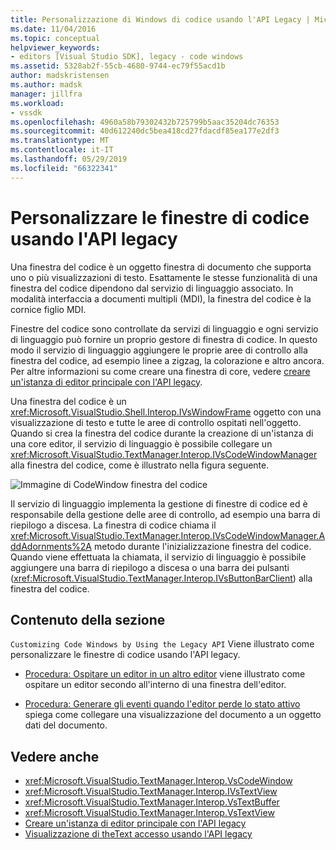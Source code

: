 ```yaml
---
title: Personalizzazione di Windows di codice usando l'API Legacy | Microsoft Docs
ms.date: 11/04/2016
ms.topic: conceptual
helpviewer_keywords:
- editors [Visual Studio SDK], legacy - code windows
ms.assetid: 5328ab2f-55cb-4680-9744-ec79f55acd1b
author: madskristensen
ms.author: madsk
manager: jillfra
ms.workload:
- vssdk
ms.openlocfilehash: 4960a58b79302432b725799b5aac35204dc76353
ms.sourcegitcommit: 40d612240dc5bea418cd27fdacdf85ea177e2df3
ms.translationtype: MT
ms.contentlocale: it-IT
ms.lasthandoff: 05/29/2019
ms.locfileid: "66322341"
---
```

# <a name="customize-code-windows-by-using-the-legacy-api"></a>Personalizzare le finestre di codice usando l'API legacy
Una finestra del codice è un oggetto finestra di documento che supporta uno o più visualizzazioni di testo. Esattamente le stesse funzionalità di una finestra del codice dipendono dal servizio di linguaggio associato. In modalità interfaccia a documenti multipli (MDI), la finestra del codice è la cornice figlio MDI.

 Finestre del codice sono controllate da servizi di linguaggio e ogni servizio di linguaggio può fornire un proprio gestore di finestra di codice. In questo modo il servizio di linguaggio aggiungere le proprie aree di controllo alla finestra del codice, ad esempio linee a zigzag, la colorazione e altro ancora. Per altre informazioni su come creare una finestra di core, vedere [creare un'istanza di editor principale con l'API legacy](../extensibility/instantiating-the-core-editor-by-using-the-legacy-api.md).

 Una finestra del codice è un <xref:Microsoft.VisualStudio.Shell.Interop.IVsWindowFrame> oggetto con una visualizzazione di testo e tutte le aree di controllo ospitati nell'oggetto. Quando si crea la finestra del codice durante la creazione di un'istanza di una core editor, il servizio di linguaggio è possibile collegare un <xref:Microsoft.VisualStudio.TextManager.Interop.IVsCodeWindowManager> alla finestra del codice, come è illustrato nella figura seguente.

 ![Immagine di CodeWindow](../extensibility/media/vscodewindow.gif "oggetto vscodewindow") finestra del codice

 Il servizio di linguaggio implementa la gestione di finestre di codice ed è responsabile della gestione delle aree di controllo, ad esempio una barra di riepilogo a discesa. La finestra di codice chiama il <xref:Microsoft.VisualStudio.TextManager.Interop.IVsCodeWindowManager.AddAdornments%2A> metodo durante l'inizializzazione finestra del codice. Quando viene effettuata la chiamata, il servizio di linguaggio è possibile aggiungere una barra di riepilogo a discesa o una barra dei pulsanti (<xref:Microsoft.VisualStudio.TextManager.Interop.IVsButtonBarClient>) alla finestra del codice.

## <a name="in-this-section"></a>Contenuto della sezione
 `Customizing Code Windows by Using the Legacy API` Viene illustrato come personalizzare le finestre di codice usando l'API legacy.

- [Procedura: Ospitare un editor in un altro editor](../extensibility/how-to-host-an-editor-in-another-editor.md) viene illustrato come ospitare un editor secondo all'interno di una finestra dell'editor.

- [Procedura: Generare gli eventi quando l'editor perde lo stato attivo](../extensibility/how-to-fire-events-when-the-editor-loses-focus.md) spiega come collegare una visualizzazione del documento a un oggetto dati del documento.

## <a name="see-also"></a>Vedere anche
- <xref:Microsoft.VisualStudio.TextManager.Interop.VsCodeWindow>
- <xref:Microsoft.VisualStudio.TextManager.Interop.IVsTextView>
- <xref:Microsoft.VisualStudio.TextManager.Interop.VsTextBuffer>
- <xref:Microsoft.VisualStudio.TextManager.Interop.VsTextView>
- [Creare un'istanza di editor principale con l'API legacy](../extensibility/instantiating-the-core-editor-by-using-the-legacy-api.md)
- [Visualizzazione di theText accesso usando l'API legacy](../extensibility/accessing-thetext-view-by-using-the-legacy-api.md)